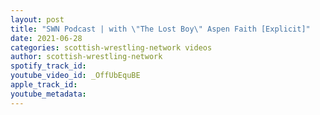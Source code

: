 ```yaml
---
layout: post
title: "SWN Podcast | with \"The Lost Boy\" Aspen Faith [Explicit]"
date: 2021-06-28
categories: scottish-wrestling-network videos
author: scottish-wrestling-network
spotify_track_id: 
youtube_video_id: _OffUbEquBE
apple_track_id: 
youtube_metadata: 
---
```

